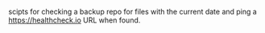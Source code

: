 scipts for checking a backup repo for files with the current date and ping a https://healthcheck.io URL when found.

